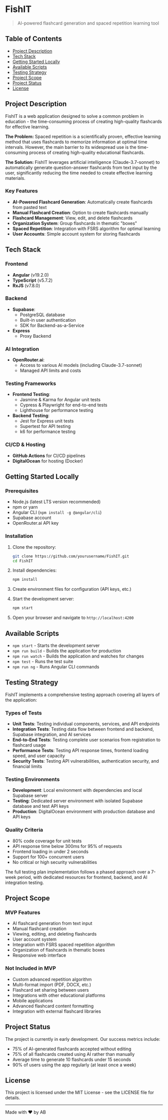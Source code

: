 # FishIT

> AI-powered flashcard generation and spaced repetition learning tool

## Table of Contents

- [Project Description](#project-description)
- [Tech Stack](#tech-stack)
- [Getting Started Locally](#getting-started-locally)
- [Available Scripts](#available-scripts)
- [Testing Strategy](#testing-strategy)
- [Project Scope](#project-scope)
- [Project Status](#project-status)
- [License](#license)

## Project Description

FishIT is a web application designed to solve a common problem in education - the time-consuming process of creating high-quality flashcards for effective learning.

**The Problem:** Spaced repetition is a scientifically proven, effective learning method that uses flashcards to memorize information at optimal time intervals. However, the main barrier to its widespread use is the time-consuming process of creating high-quality educational flashcards.

**The Solution:** FishIT leverages artificial intelligence (Claude-3.7-sonnet) to automatically generate question-answer flashcards from text input by the user, significantly reducing the time needed to create effective learning materials.

### Key Features

- **AI-Powered Flashcard Generation**: Automatically create flashcards from pasted text
- **Manual Flashcard Creation**: Option to create flashcards manually
- **Flashcard Management**: View, edit, and delete flashcards
- **Organization System**: Group flashcards in thematic "boxes"
- **Spaced Repetition**: Integration with FSRS algorithm for optimal learning
- **User Accounts**: Simple account system for storing flashcards

## Tech Stack

### Frontend
- **Angular** (v19.2.0)
- **TypeScript** (v5.7.2)
- **RxJS** (v7.8.0)

### Backend
- **Supabase**:
  - PostgreSQL database
  - Built-in user authentication
  - SDK for Backend-as-a-Service
- **Express**
   - Proxy Backend

### AI Integration
- **OpenRouter.ai**:
  - Access to various AI models (including Claude-3.7-sonnet)
  - Managed API limits and costs
  
### Testing Frameworks
- **Frontend Testing**:
  - Jasmine & Karma for Angular unit tests
  - Cypress & Playwright for end-to-end tests
  - Lighthouse for performance testing
- **Backend Testing**:
  - Jest for Express unit tests
  - Supertest for API testing
  - k6 for performance testing

### CI/CD & Hosting
- **GitHub Actions** for CI/CD pipelines
- **DigitalOcean** for hosting (Docker)

## Getting Started Locally

### Prerequisites

- Node.js (latest LTS version recommended)
- npm or yarn
- Angular CLI (`npm install -g @angular/cli`)
- Supabase account
- OpenRouter.ai API key

### Installation

1. Clone the repository:
   ```bash
   git clone https://github.com/yourusername/FishIT.git
   cd FishIT
   ```

2. Install dependencies:
   ```bash
   npm install
   ```

3. Create environment files for configuration (API keys, etc.)

4. Start the development server:
   ```bash
   npm start
   ```

5. Open your browser and navigate to `http://localhost:4200`

## Available Scripts

- `npm start` - Starts the development server
- `npm run build` - Builds the application for production
- `npm run watch` - Builds the application and watches for changes
- `npm test` - Runs the test suite
- `npm run ng` - Runs Angular CLI commands

## Testing Strategy

FishIT implements a comprehensive testing approach covering all layers of the application:

### Types of Tests

- **Unit Tests**: Testing individual components, services, and API endpoints
- **Integration Tests**: Testing data flow between frontend and backend, Supabase integration, and AI services
- **End-to-End Tests**: Testing complete user scenarios from registration to flashcard usage
- **Performance Tests**: Testing API response times, frontend loading speed, and user capacity
- **Security Tests**: Testing API vulnerabilities, authentication security, and financial limits

### Testing Environments

- **Development**: Local environment with dependencies and local Supabase server
- **Testing**: Dedicated server environment with isolated Supabase database and test API keys
- **Production**: DigitalOcean environment with production database and API keys

### Quality Criteria

- 80% code coverage for unit tests
- API response time below 300ms for 95% of requests
- Frontend loading in under 2 seconds
- Support for 100+ concurrent users
- No critical or high security vulnerabilities

The full testing plan implementation follows a phased approach over a 7-week period, with dedicated resources for frontend, backend, and AI integration testing.

## Project Scope

### MVP Features

- AI flashcard generation from text input
- Manual flashcard creation
- Viewing, editing, and deleting flashcards
- User account system
- Integration with FSRS spaced repetition algorithm
- Organization of flashcards in thematic boxes
- Responsive web interface

### Not Included in MVP

- Custom advanced repetition algorithm
- Multi-format import (PDF, DOCX, etc.)
- Flashcard set sharing between users
- Integrations with other educational platforms
- Mobile applications
- Advanced flashcard content formatting
- Integration with external flashcard libraries

## Project Status

The project is currently in early development. Our success metrics include:

- 75% of AI-generated flashcards accepted without editing
- 75% of all flashcards created using AI rather than manually
- Average time to generate 10 flashcards under 15 seconds
- 90% of users using the app regularly (at least once a week)

## License

This project is licensed under the MIT License - see the LICENSE file for details.

---

Made with ❤️ by AB 